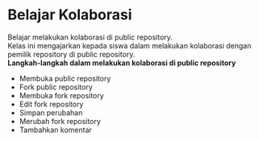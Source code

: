# Belajar Kolaborasi
Belajar melakukan kolaborasi di public repository.<br>
Kelas ini mengajarkan kepada siswa dalam melakukan kolaborasi dengan pemilik repository di public repository.<br>
**Langkah-langkah dalam melakukan kolaborasi di public repository**
- Membuka public repository
- Fork public repository
- Membuka fork repository
- Edit fork repository
- Simpan perubahan
- Merubah fork repository
- Tambahkan komentar
